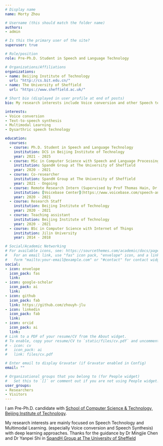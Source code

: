 ```yaml
---
# Display name
name: Morty Zhou

# Username (this should match the folder name)
authors:
- admin

# Is this the primary user of the site?
superuser: true

# Role/position
role: Pre-Ph.D. Student in Speech and Language Technology

# Organizations/Affiliations
organizations:
- name: Beijing Institute of Technology
  url: "http://cs.bit.edu.cn/"
- name: The University of Sheffield
  url: "https://www.sheffield.ac.uk/"

# Short bio (displayed in user profile at end of posts)
bio: My research interests include Voice conversion and other Speech technologies based on Generative model, Self-supervised Learning and Multimodal learning.

interests:
- Voice conversion 
- Text-to-speech synthesis
- Multimodal Learning 
- Dysarthric speech technology

education:
  courses:
  - course: Ph.D. Student in Speech and Language Technology
    institution: DCS in Beijing Institute of Technology
    year: 2021 - 2025
  - course: MSc in Computer Science with Speech and Language Processing
    institution: SpandH Group at The University of Sheffield
    year: 2020 - 2021
  - course: Co-researcher
    institution: SpandH Group at The University of Sheffield
    year: 2021 - Ongoing
  - course: Remote Research Intern (Supervised by Prof Thomas Hain, Dr Mauro Nicolao. Working with Dr Qiang Huang and Dr ‪Md Asif Jalal)
    institution: [Voicebase Center](https://www.voicebase.com/speech-analytics-research-at-university-of-sheffield/) with MINI Group at The University of Sheffield
    year: 2020 - 2021
  - course: Research Staff 
    institution: Beijing Institute of Technology
    year: 2020 - 2021
  - course: Teaching assistant
    institution: Beijing Institute of Technology
    year: 2020 - 2021
  - course: BSc in Computer Science with Internet of Things
    institution: Jilin University
    year: 2014 - 2018

# Social/Academic Networking
# For available icons, see: https://sourcethemes.com/academic/docs/page-builder/#icons
#   For an email link, use "fas" icon pack, "envelope" icon, and a link in the
#   form "mailto:your-email@example.com" or "#contact" for contact widget.
social:
- icon: envelope
  icon_pack: fas
  link: 
- icon: google-scholar
  icon_pack: ai
  link: 
- icon: github
  icon_pack: fab
  link: https://github.com/zhouyh-jlu
- icon: linkedin
  icon_pack: fab
  link: 
- icon: orcid
  icon_pack: ai
  link: 
# Link to a PDF of your resume/CV from the About widget.
# To enable, copy your resume/CV to `static/files/cv.pdf` and uncomment the lines below.
# - icon: cv
#   icon_pack: ai
#   link: files/cv.pdf

# Enter email to display Gravatar (if Gravatar enabled in Config)
email: ""

# Organizational groups that you belong to (for People widget)
#   Set this to `[]` or comment out if you are not using People widget.
user_groups:
- Researchers
- Visitors
---
```


I am Pre-Ph.D. candidate with [School of Computer Science & Technology, Beijing Institute of Technology](http://cs.bit.edu.cn/).

My research interests are mainly focused on Speech Technology and Multimodal Learning. (especially Voice conversion and Speech Synthesis) with deep learning approaches. Thanks for the guidance by Dr Mingjie Chen and Dr Yanpei Shi in [SpandH Group at The University of Sheffield](https://www.sheffield.ac.uk/dcs/research/groups/spandh)
